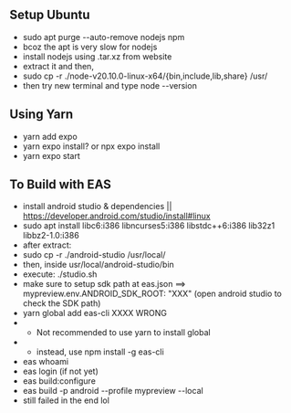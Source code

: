 ## Setup Ubuntu
- sudo apt purge --auto-remove nodejs npm
- bcoz the apt is very slow for nodejs
- install nodejs using .tar.xz from website
- extract it and then,
- sudo cp -r ./node-v20.10.0-linux-x64/{bin,include,lib,share} /usr/
- then try new terminal and type node --version

## Using Yarn
- yarn add expo
- yarn expo install? or npx expo install
- yarn expo start

## To Build with EAS
- install android studio & dependencies || https://developer.android.com/studio/install#linux
- sudo apt install libc6:i386 libncurses5:i386 libstdc++6:i386 lib32z1 libbz2-1.0:i386
- after extract:
- sudo cp -r ./android-studio /usr/local/
- then, inside usr/local/android-studio/bin
- execute: ./studio.sh
- make sure to setup sdk path at eas.json ==> mypreview.env.ANDROID_SDK_ROOT: "XXX" (open android studio to check the SDK path)
- yarn global add eas-cli XXXX WRONG
- - Not recommended to use yarn to install global
- - instead, use npm install -g eas-cli
- eas whoami
- eas login (if not yet)
- eas build:configure
- eas build -p android --profile mypreview --local
- still failed in the end lol